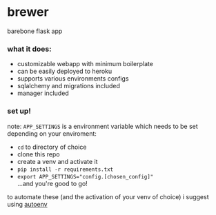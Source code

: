 # brewer #

barebone flask app 

### what it does:
- customizable webapp with minimum boilerplate
- can be easily deployed to heroku
- supports various environments configs
- sqlalchemy and migrations included
- manager included   

### set up! ###
note: ```APP_SETTINGS``` is a environment variable which needs to be set depending on your enviroment:   
- ```cd``` to directory of choice
- clone this repo
- create a venv and activate it
- ```pip install -r requirements.txt```
- ```export APP_SETTINGS="config.[chosen_config]"```   
...and you're good to go!   
   
to automate these (and the activation of your venv of choice) i suggest using [autoenv](https://github.com/kennethreitz/autoenv)

